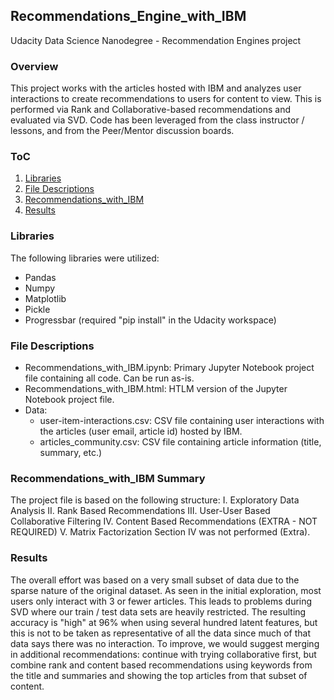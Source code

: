 ## Recommendations_Engine_with_IBM
Udacity Data Science Nanodegree - Recommendation Engines project

### Overview
This project works with the articles hosted with IBM and analyzes user interactions to create 
recommendations to users for content to view. This is performed via Rank and Collaborative-based
recommendations and evaluated via SVD. Code has been leveraged from the class instructor / lessons, 
and from the Peer/Mentor discussion boards.

### ToC
1. [Libraries](#libraries)
2. [File Descriptions](#files)
3. [Recommendations_with_IBM](#project)
4. [Results](#results)

### Libraries <a name="libraries"></a>
The following libraries were utilized:
* Pandas
* Numpy
* Matplotlib
* Pickle
* Progressbar (required "pip install" in the Udacity workspace)

### File Descriptions <a name="files"></a>
* Recommendations_with_IBM.ipynb: Primary Jupyter Notebook project file containing all code. Can be run as-is.
* Recommendations_with_IBM.html: HTLM version of the Jupyter Notebook project file.
* Data:
  - user-item-interactions.csv: CSV file containing user interactions with the articles (user email, article id) hosted by IBM.
  - articles_community.csv: CSV file containing article information (title, summary, etc.)

### Recommendations_with_IBM Summary <a name="project"></a>
The project file is based on the following structure:
    I. Exploratory Data Analysis
    II. Rank Based Recommendations
    III. User-User Based Collaborative Filtering
    IV. Content Based Recommendations (EXTRA - NOT REQUIRED)
    V. Matrix Factorization
Section IV was not performed (Extra).

### Results <a name="results"></a> 
The overall effort was based on a very small subset of data due to the sparse nature of the original dataset. As seen in the 
initial exploration, most users only interact with 3 or fewer articles. This leads to problems during SVD where our train / test
data sets are heavily restricted. The resulting accuracy is "high" at 96% when using several hundred latent features, but this
is not to be taken as representative of all the data since much of that data says there was no interaction. To improve, we would
suggest merging in additional recommendations: continue with trying collaborative first, but combine rank and content based 
recommendations using keywords from the title and summaries and showing the top articles from that subset of content.
